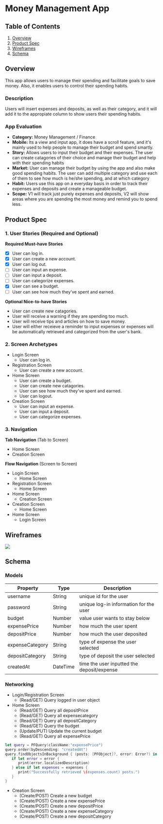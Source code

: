# Money Management App

## Table of Contents
1. [Overview](#Overview)
1. [Product Spec](#Product-Spec)
1. [Wireframes](#Wireframes)
2. [Schema](#Schema)

## Overview
This app allows users to manage their spending and facilitate goals to save money. Also, it enables users to control their spending habits.
### Description
Users will insert expenses and deposits, as well as their category, and it will add it to the appropiate column to show users their spending habits.

### App Evaluation
- **Category:** Money Management / Finance
- **Mobile:** Its a view and input app, it does have a scroll feature, and it's mainly used to help people to manage their budget and spend smartly.
- **Story:** Allows users to input their budget and their expenses. The user can create catagories of their choice and manage their budget and help with their spending habits
- **Market:** User can manage their budget by using the app and also make good spending habits. The user can add multiple category  and use each of them to see how much is he/she spending, and at which category 
- **Habit:** Users use this app on a everyday basis in order to track their expenses and deposits and create a manageable budget.
- **Scope:** V1 will track just purely expenses and deposits, V2 will show areas where you are spending the most money and remind you to spend less.

## Product Spec

### 1. User Stories (Required and Optional)

**Required Must-have Stories**

- [x] User can log in.
- [x] User can create a new account.
- [x] User can log out.
- [ ] User can input an expense.
- [ ] User can input a deposit.
- [ ] User can categorize expenses.
- [x] User can see a budget.
- [ ] User can see how much they've spent and earned.

**Optional Nice-to-have Stories**

* User can create new catagories.
* User will receive a warning if they are spending too much.
* User will receive tips and articles on how to save money.
* User will either receieve a reminder to input expenses or expenses will be automatically retrieved and categorized from the user's bank.

### 2. Screen Archetypes

* Login Screen
   * User can log in.
* Registration Screen
   * User can create a new account.
* Home Screen
    * User can create a budget.
    * User can create new catagories.
    * User can see how much they've spent and earned.
    * User can logout.
* Creation Screen
    * User can input an expense.
    * User can input a deposit.
    * User can categorize expenses.

### 3. Navigation

**Tab Navigation** (Tab to Screen)

* Home Screen
* Creation Screen

**Flow Navigation** (Screen to Screen)

* Login Screen
   * Home Screen
* Registration Screen
   * Home Screen
* Home Screen
   * Creation Screen
* Creation Screen
   * Home Screen
* Home Screen
    * Login Screen


## Wireframes
![](https://i.imgur.com/ZIkSohZ.png)


## Schema 
### Models
| Property        | Type     | Description |
| -------------   | -------- | ------------|
| username        | String   | unique id for the user |
| password        | String   | unique log-in information for the user |
| budget          | Number   | value user wants to stay below |
| expensePrice    | Number   | how much the user spent |
| depositPrice    | Number   | how much the user deposited |
| expenseCategory | String   | type of expense the user selected |
| depositCategory | String   | type of deposit the user selected |
| createdAt| DateTime | time the user inputted the deposit/expense

### Networking
- Login/Registration Screen
    - (Read/GET) Query logged in user object
- Home Screen
    - (Read/GET) Query all depositPrice
    - (Read/GET) Query all expensecategory
    - (Read/GET) Query all depositCategory
    - (Read/GET) Query the budget
    - (Update/PUT) Update the current budget
    - (Read/GET) Query all expensePrice
```swift
let query = PFQuery(className:"expensePrice")
query.order(byDescending: "createdAt")
query.findObjectsInBackground { (posts: [PFObject]?, error: Error?) in
   if let error = error { 
      print(error.localizedDescription)
   } else if let expenses = expenses {
      print("Successfully retrieved \(expenses.count) posts.")
   }
}
```
- Creation Screen
    - (Create/POST) Create a new budget
    - (Create/POST) Create a new expensePrice
    - (Create/POST) Create a new depositPrice
    - (Create/POST) Create a new expenseCategory
    - (Create/POST) Create a new depositCategory
